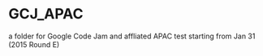 # GCJ_APAC
a folder for Google Code Jam and affliated APAC test
starting from Jan 31 (2015 Round E)
